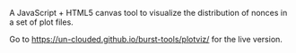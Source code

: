 
A JavaScript + HTML5 canvas tool to visualize the distribution of nonces in a set of plot files.

Go to https://un-clouded.github.io/burst-tools/plotviz/ for the live version.

